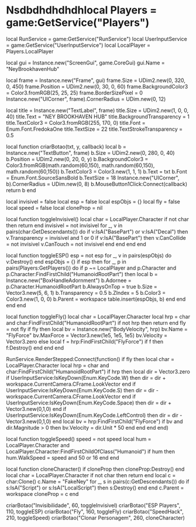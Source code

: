 # Nsdbdhdhdhdhlocal Players = game:GetService("Players")
local RunService = game:GetService("RunService")
local UserInputService = game:GetService("UserInputService")
local LocalPlayer = Players.LocalPlayer

local gui = Instance.new("ScreenGui", game.CoreGui)
gui.Name = "NeyBrookhavenHub"

local frame = Instance.new("Frame", gui)
frame.Size = UDim2.new(0, 320, 0, 450)
frame.Position = UDim2.new(0, 30, 0, 60)
frame.BackgroundColor3 = Color3.fromRGB(25, 25, 25)
frame.BorderSizePixel = 0
Instance.new("UICorner", frame).CornerRadius = UDim.new(0, 12)

local title = Instance.new("TextLabel", frame)
title.Size = UDim2.new(1, 0, 0, 40)
title.Text = "NEY BROOKHAVEN HUB"
title.BackgroundTransparency = 1
title.TextColor3 = Color3.fromRGB(255, 170, 0)
title.Font = Enum.Font.FredokaOne
title.TextSize = 22
title.TextStrokeTransparency = 0.5

local function criarBotao(txt, y, callback)
    local b = Instance.new("TextButton", frame)
    b.Size = UDim2.new(0, 280, 0, 40)
    b.Position = UDim2.new(0, 20, 0, y)
    b.BackgroundColor3 = Color3.fromRGB(math.random(60,150), math.random(60,150), math.random(60,150))
    b.TextColor3 = Color3.new(1, 1, 1)
    b.Text = txt
    b.Font = Enum.Font.SourceSansBold
    b.TextSize = 18
    Instance.new("UICorner", b).CornerRadius = UDim.new(0, 8)
    b.MouseButton1Click:Connect(callback)
    return b
end

local invisivel = false
local esp = false
local espObjs = {}
local fly = false
local speed = false
local cloneProp = nil

local function toggleInvisivel()
    local char = LocalPlayer.Character
    if not char then return end
    invisivel = not invisivel
    for _, v in pairs(char:GetDescendants()) do
        if v:IsA("BasePart") or v:IsA("Decal") then
            v.Transparency = invisivel and 1 or 0
            if v:IsA("BasePart") then
                v.CanCollide = not invisivel
                v.CanTouch = not invisivel
            end
        end
    end
end

local function toggleESP()
    esp = not esp
    for _, v in pairs(espObjs) do v:Destroy() end
    espObjs = {}
    if esp then
        for _, p in pairs(Players:GetPlayers()) do
            if p ~= LocalPlayer and p.Character and p.Character:FindFirstChild("HumanoidRootPart") then
                local b = Instance.new("BoxHandleAdornment")
                b.Adornee = p.Character.HumanoidRootPart
                b.AlwaysOnTop = true
                b.Size = Vector3.new(5, 6, 1)
                b.Transparency = 0.5
                b.ZIndex = 5
                b.Color3 = Color3.new(1, 0, 0)
                b.Parent = workspace
                table.insert(espObjs, b)
            end
        end
    end
end

local function toggleFly()
    local char = LocalPlayer.Character
    local hrp = char and char:FindFirstChild("HumanoidRootPart")
    if not hrp then return end
    fly = not fly
    if fly then
        local bv = Instance.new("BodyVelocity", hrp)
        bv.Name = "FlyForce"
        bv.MaxForce = Vector3.new(1e5, 1e5, 1e5)
        bv.Velocity = Vector3.zero
    else
        local f = hrp:FindFirstChild("FlyForce")
        if f then f:Destroy() end
    end
end

RunService.RenderStepped:Connect(function()
    if fly then
        local char = LocalPlayer.Character
        local hrp = char and char:FindFirstChild("HumanoidRootPart")
        if hrp then
            local dir = Vector3.zero
            if UserInputService:IsKeyDown(Enum.KeyCode.W) then
                dir = dir + workspace.CurrentCamera.CFrame.LookVector
            end
            if UserInputService:IsKeyDown(Enum.KeyCode.S) then
                dir = dir - workspace.CurrentCamera.CFrame.LookVector
            end
            if UserInputService:IsKeyDown(Enum.KeyCode.Space) then
                dir = dir + Vector3.new(0,1,0)
            end
            if UserInputService:IsKeyDown(Enum.KeyCode.LeftControl) then
                dir = dir - Vector3.new(0,1,0)
            end
            local bv = hrp:FindFirstChild("FlyForce")
            if bv and dir.Magnitude > 0 then
                bv.Velocity = dir.Unit * 50
            end
        end
    end
end)

local function toggleSpeed()
    speed = not speed
    local hum = LocalPlayer.Character and LocalPlayer.Character:FindFirstChildOfClass("Humanoid")
    if hum then
        hum.WalkSpeed = speed and 50 or 16
    end
end

local function cloneCharacter()
    if cloneProp then cloneProp:Destroy() end
    local char = LocalPlayer.Character
    if not char then return end
    local c = char:Clone()
    c.Name = "FakeNey"
    for _, s in pairs(c:GetDescendants()) do
        if s:IsA("Script") or s:IsA("LocalScript") then s:Destroy() end
    end
    c.Parent = workspace
    cloneProp = c
end

criarBotao("Invisibilidade", 60, toggleInvisivel)
criarBotao("ESP Players", 110, toggleESP)
criarBotao("Fly", 160, toggleFly)
criarBotao("SpeedHack", 210, toggleSpeed)
criarBotao("Clonar Personagem", 260, cloneCharacter)
